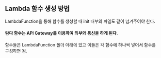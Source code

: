 ## Lambda 함수 생성 방법
LambdaFunction을 통해 함수를 생성할 때 init 내부의 파일도 같이 넘겨주어야 한다.

#### 람다 함수는 API Gateway를 이용하여 외부와 통신을 하게 된다.

함수들은 LambdaFunction 폴더 아래에 있고 이들은 각 함수에 하나씩 넣어서 함수를 구성하면 됨.

